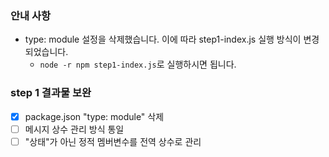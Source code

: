 ### 안내 사항
* type: module 설정을 삭제했습니다. 이에 따라 step1-index.js 실행 방식이 변경되었습니다.
  * ```node -r npm step1-index.js```로 실행하시면 됩니다.

### step 1 결과물 보완
- [x] package.json "type: module" 삭제
- [ ] 메시지 상수 관리 방식 통일
- [ ] "상태"가 아닌 정적 멤버변수를 전역 상수로 관리
